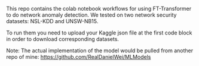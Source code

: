 This repo contains the colab notebook workflows for using FT-Transformer to do network anomaly detection. We tested on two network security datasets: NSL-KDD and UNSW-NB15.

To run them you need to upload your Kaggle json file at the first code block in order to download corresponding datasets.

Note: The actual implementation of the model would be pulled from another repo of mine: https://github.com/RealDanielWei/MLModels